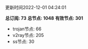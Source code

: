 更新时间2022-12-01 04:24:01

**总订阅: 73**
**总节点: 1048**
**有效节点: 301**
- trojan节点: 66
- v2ray节点: 205
- ss节点: 30
